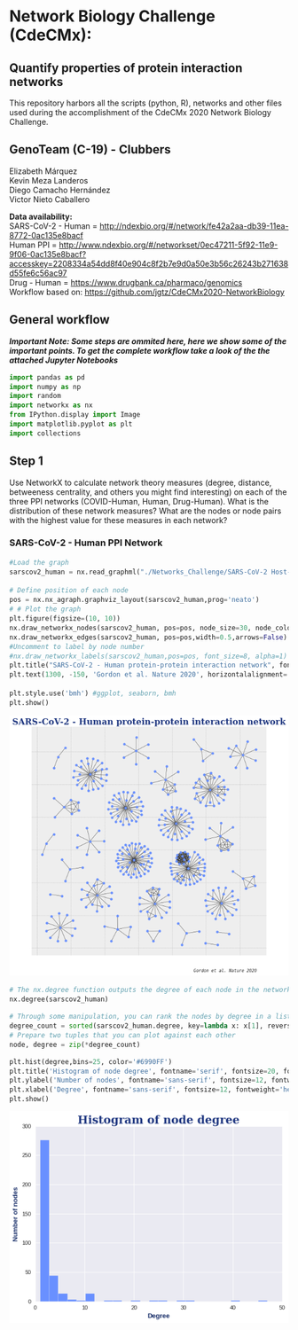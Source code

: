 # Network Biology Challenge (CdeCMx):  
## Quantify properties of protein interaction networks   

This repository harbors all the scripts (python, R), networks and other files used during the accomplishment of the CdeCMx 2020 Network Biology Challenge.

## GenoTeam (C-19) - Clubbers  
Elizabeth Márquez  
Kevin Meza Landeros  
Diego Camacho Hernández  
Victor Nieto Caballero

**Data availability:**    
SARS-CoV-2 - Human = http://ndexbio.org/#/network/fe42a2aa-db39-11ea-8772-0ac135e8bacf  
Human PPI = http://www.ndexbio.org/#/networkset/0ec47211-5f92-11e9-9f06-0ac135e8bacf?accesskey=2208334a54dd8f40e904c8f2b7e9d0a50e3b56c26243b271638d55fe6c56ac97   
Drug - Human = https://www.drugbank.ca/pharmaco/genomics    
Workflow based on: https://github.com/jgtz/CdeCMx2020-NetworkBiology  

## General workflow  
***Important Note: Some steps are ommited here, here we show some of the important points. To get the complete workflow take a look of the the attached Jupyter Notebooks***  
```python
import pandas as pd
import numpy as np
import random
import networkx as nx
from IPython.display import Image
import matplotlib.pyplot as plt
import collections
```  
## Step 1  
Use NetworkX to calculate network theory measures (degree, distance, betweeness centrality, and others you might find interesting) on each of the three PPI networks (COVID-Human, Human, Drug-Human). What is the distribution of these network measures? What are the nodes or node pairs with the highest value for these measures in each network?

### SARS-CoV-2 - Human PPI Network
```python
#Load the graph
sarscov2_human = nx.read_graphml("./Networks_Challenge/SARS-CoV-2 Host-Pathogen Interaction Map (Fig. 3)).graphml")

# Define position of each node
pos = nx.nx_agraph.graphviz_layout(sarscov2_human,prog='neato')
# # Plot the graph
plt.figure(figsize=(10, 10))
nx.draw_networkx_nodes(sarscov2_human, pos=pos, node_size=30, node_color='#6990FF')
nx.draw_networkx_edges(sarscov2_human, pos=pos,width=0.5,arrows=False)
#Uncomment to label by node number
#nx.draw_networkx_labels(sarscov2_human,pos=pos, font_size=8, alpha=1)
plt.title("SARS-CoV-2 - Human protein-protein interaction network", fontname='serif', fontsize=20, fontweight='bold', color='#1E3680')
plt.text(1300, -150, 'Gordon et al. Nature 2020', horizontalalignment='right', verticalalignment='bottom', fontname='monospace', fontstyle='italic')

plt.style.use('bmh') #ggplot, seaborn, bmh
plt.show()
```

![png](img/output_6_0.png)

```python
# The nx.degree function outputs the degree of each node in the network
nx.degree(sarscov2_human)
```

```python
# Through some manipulation, you can rank the nodes by degree in a list of tuples
degree_count = sorted(sarscov2_human.degree, key=lambda x: x[1], reverse=True)
# Prepare two tuples that you can plot against each other
node, degree = zip(*degree_count)
```

```python
plt.hist(degree,bins=25, color='#6990FF')
plt.title('Histogram of node degree', fontname='serif', fontsize=20, fontweight='bold', color='#1E3680')
plt.ylabel('Number of nodes', fontname='sans-serif', fontsize=12, fontweight='heavy', color='#182E69')
plt.xlabel('Degree', fontname='sans-serif', fontsize=12, fontweight='heavy', color='#182E69')
plt.show()
```

![png](img/output_14_0.png)

